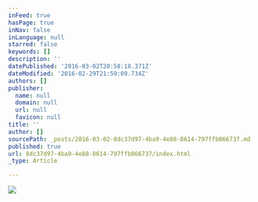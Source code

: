 ```yaml
---
inFeed: true
hasPage: true
inNav: false
inLanguage: null
starred: false
keywords: []
description: ''
datePublished: '2016-03-02T20:58:18.371Z'
dateModified: '2016-02-29T21:59:09.734Z'
authors: []
publisher:
  name: null
  domain: null
  url: null
  favicon: null
title: ''
author: []
sourcePath: _posts/2016-03-02-8dc37d97-4ba9-4e88-8614-797ffb066737.md
published: true
url: 8dc37d97-4ba9-4e88-8614-797ffb066737/index.html
_type: Article

---
```

![](https://the-grid-user-content.s3-us-west-2.amazonaws.com/c8308c14-5af3-4819-9fd4-8ec8e4e4a8ac.jpg)